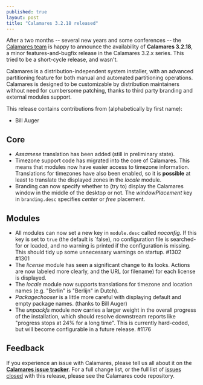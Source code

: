 ```yaml
---
published: true
layout: post
title: "Calamares 3.2.18 released"
---
```

After a two months -- several new years and some conferences --
the [Calamares team](https://calamares.io/team/) is happy to announce the
availability of **Calamares 3.2.18**, a minor features-and-bugfix release in the
Calamares 3.2.x series.
This tried to be a short-cycle release, and wasn't.

Calamares is a distribution-independent system installer, with an advanced
partitioning feature for both manual and automated partitioning operations.
Calamares is designed to be customizable by distribution maintainers without
need for cumbersome patching, thanks to third party branding and external
modules support.

<!--more-->
This release contains contributions from (alphabetically by first name):
 - Bill Auger

## Core ##
 - *Assamese* translation has been added (still in preliminary state).
 - Timezone support code has migrated into the core of Calamares. This
   means that modules now have easier access to timezone information.
   Translations for timezones have also been enabled, so it is **possible**
   at least to translate the displayed zones in the *locale* module.
 - Branding can now specify whether to (try to) display the Calamares window
   in the middle of the desktop or not. The *windowPlacement* key in
   `branding.desc` specifies *center* or *free* placement.

## Modules ##
 - All modules can now set a new key in `module.desc` called *noconfig*.
   If this key is set to `true` (the default is `false), no configuration
   file is searched-for or loaded, and no warning is printed if the
   configuration is missing. This should tidy up some unnecessary warnings
   on startup. #1302 #1301
 - The *license* module has seen a significant change to its looks.
   Actions are now labeled more clearly, and the URL (or filename)
   for each license is displayed.
 - The *locale* module now supports translations for timezone and
   location names (e.g. "Berlin" is "Berlijn" in Dutch).
 - *Packagechooser* is a little more careful with displaying
   default and empty package names. (thanks to Bill Auger)
 - The *unpackfs* module now carries a larger weight in the overall
   progress of the installation, which should resolve downstream reports
   like "progress stops at 24% for a long time". This is currently
   hard-coded, but will become configurable in a future release. #1176


## Feedback ##

If you experience an issue with Calamares, please tell us all about it
on the [**Calamares issue tracker**][1]. For a full change list, or
the full list of [issues closed][2] with this release, please see the
Calamares code repository.

[1]: https://github.com/calamares/calamares/issues
[2]: https://github.com/calamares/calamares/issues?q=milestone%3Av3.2.18
